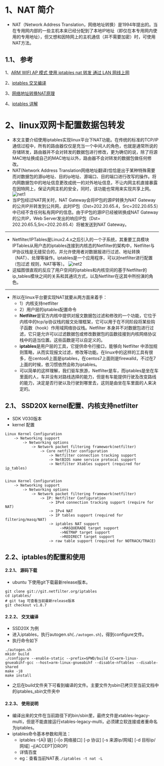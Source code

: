 # 1、NAT 简介
- NAT（Network Address Translation，网络地址转换）是1994年提出的。当在专用网内部的一些主机本来已经分配到了本地IP地址（即仅在本专用网内使用的专用地址），但又想和因特网上的主机通信（并不需要加密）时，可使用NAT方法。
## 1.1、 参考
1、[ARM WIFI AP 模式 使用 iptables nat 转发 通过 LAN 网线上网](https://www.cnblogs.com/ningci/p/6834640.html)

2、[iptables 交叉编译](https://www.cnblogs.com/eleclsc/p/11686287.html)

3、[网络地址转换NAT原理](https://blog.csdn.net/weixin_38044696/article/details/80282162)

4、[iptables 详解](https://blog.csdn.net/wangyunfeis/article/details/77725964)


# 2、linux双网卡配置数据包转发
- 本文主要介绍使用iptables实现linux平台下NAT功能。在传统的标准的TCP/IP通信过程中，所有的路由器仅仅是充当一个中间人的角色，也就是通常所说的存储转发，路由器并不会对转发的数据包进行修改，更为确切的说，除了将源MAC地址换成自己的MAC地址以外，路由器不会对转发的数据包做任何修改。
- NAT(Network Address Translation网络地址翻译)恰恰是出于某种特殊需要而对数据包的源ip地址、目的ip地址、源端口、目的端口进行改写的操作。将内网数据包中的地址信息更改成统一的对外地址信息，不让内网主机直接暴露在因特网上，保证内网主机的安全，同时，该功能也常用来实现共享上网。
![net1](https://gitee.com/mFlying/flying_picgo_img/raw/master/PicGo-updata-img/net1.png)
- 当IP包经过NAT网关时，NAT Gateway会将IP包的源IP转换为NAT Gateway的公共IP并转发到公共网，此时IP包（Dst=202.20.65.4，Src=202.20.65.5）中已经不含任何私有网IP的信息。由于IP包的源IP已经被转换成NAT Gateway的公共IP，Web Server发出的响应IP包（Dst= 202.20.65.5,Src=202.20.65.4）将被发送到NAT Gateway。
---------------
- Netfilter/IPTables是Linux2.4.x之后引入的一个子系统，其重要工具模块IPTables从用户态的iptables连接到内核态的Netfilter的架构中，Netfilter与
IP协议栈是无缝契合的，并允许使用者对数据报进行过滤、地址转换（NAT）、处理等操作。iptables是一个应用程序，可以对netfilter进行配置（包过滤
规则，NAT等等）。
![net2](https://gitee.com/mFlying/flying_picgo_img/raw/master/PicGo-updata-img/net2.png)
- 这幅图很直观的反应了用户空间的iptables和内核空间的基于Netfilter的ip_tables模块之间的关系和其通讯方式，以及Netfilter在这其中所扮演的角色。
---------------
- 所以在linux平台要实现NAT就要从两方面来着手：
   - 1）内核支持netfilter
   - 2）用户层的iptables配置命令
   - **Netfilter**是官方内核中提供对报文数据包过滤和修改的一个功能，它位于内核中的tcp/ip协议栈的报文处理框架，它可以用于在不同阶段将某些钩子函数（hook）作用域网络协议栈。Netfilter 本身并不对数据包进行过滤，它只是允许可以过滤数据包或修改数据包的函数挂接到内核网络协议栈中的适当位置。这些函数是可以自定义的。
   - **iptables**是用户层的工具，它提供命令行接口，能够向 Netfilter 中添加规则策略，从而实现报文过滤，修改等功能。在linux中的这样的工具有很多，在centos6上面是iptables，在centos7上面则是firewalld，不过在7上面的时候，依习惯依然会称为iptables。
   - 可以简单的这样理解，我们驱车旅游，Netfilter是车，而iptables是坐在车里面的人，车并没有对路线选择的能力，但是有车能提供行驶及改变路线的能力，决定是否行驶以及行驶到哪里去，这则是由坐在车里面的人来决定的。
## 2.1、 SSD20X kernel配置、内核支持netfilter
- SDK V030版本
- kernel 配置
```
Linux Kernel Configuration
    -> Networking support
        -> Networking options
            -> Network packet filtering framework(netfilter)
                -> Core netfilter configuration
                    -> Netfilter connection tracking support
                    -> NetBIOS name service protocal support
                    -> Netfilter Xtables support (required for ip_tables)


Linux Kernel Configuration
    -> Networking support
        -> Networking options
            -> Network packet filtering framework(netfilter)
                -> IP: Netfilter Configuration
                    -> IPv4 connection tracking support (require for NAT) 
                    -> IPv4 NAT
                    -> IP tables support (required for filtering/masq/NAT)
                    -> iptables NAT support
                         ->MASQUERADE target support
                         ->NETMAP target support
                         ->REDIRECT target support
                    -> raw table support (required for NOTRACK/TRACE)
```

## 2.2、iptables的配置和使用
#### 2.2.1、 源码下载
- ubuntu 下使用git下载最新release版本。
```
git clone git://git.netfilter.org/iptables
cd iptables/
# git tag 可查看当前最新release版本
git checkout v1.8.7
```

#### 2.2.2、 交叉编译
- SSD20X 为例
- 进入iptables，执行autogen.sh(`./autogen.sh`)，得到configure文件。
- 执行命令如下

```
./autogen.sh
mkidr build
./configure --enable-static --prefix=$PWD/build CC=arm-linux-gnueabihf-gcc --host=arm-linux-gnueabihf --disable-nftables --disable-shared
make -j8 
make install
```
- 之后在build文件夹下可看到编译的文件。主要文件为sbin已拷贝至当前文档中的iptables_sbin文件夹中

#### 2.2.3、 使用说明
- 编译出来的文件在当前路径下的bin/sbin里，最终文件是xtables-legacy-multi，但是不能直接运行xtables-legacy-multi，必须建立软连接或者重命名为iptables。
- iptables命令基本参数和用法：
   - iptables –[A|I 链] [-i|o 网络接口] [-p 协议] [-s 来源ip/网域] [-d 目标ip/网域] –j[ACCEPT|DROP]
   - 详情百度
   - eg：查看当前NAT表`./iptables -t nat -L`

